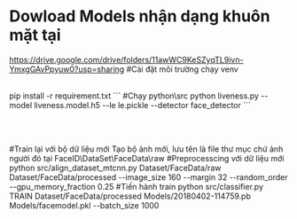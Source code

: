 # Dowload Models nhận dạng khuôn mặt tại 
https://drive.google.com/drive/folders/11awWC9KeSZyqTL9ivn-YmxgGAvPpyuw0?usp=sharing
#Cài đặt môi trường chạy venv 

<br>
pip install -r requirement.txt
```
#Chạy 
python\src
python liveness.py --model liveness.model.h5 --le le.pickle --detector face_detector
```

<br><br>

#Train lại với bộ dữ liệu mới
Tạo bộ ảnh mới, lưu tên là file thư mục chứ ảnh người đó tại FaceID\DataSet\FaceData\raw
#Preprocesscing với dữ liệu mới 
python src/align_dataset_mtcnn.py  Dataset/FaceData/raw Dataset/FaceData/processed --image_size 160 --margin 32  --random_order --gpu_memory_fraction 0.25
#Tiến hành train
python src/classifier.py TRAIN Dataset/FaceData/processed Models/20180402-114759.pb Models/facemodel.pkl --batch_size 1000
